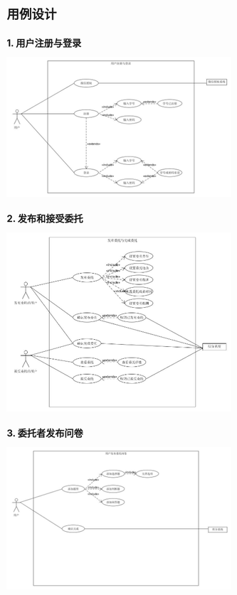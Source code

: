 # 用例设计

## 1. 用户注册与登录

![](imgs/06-01/用户注册与登录用例图.jpg)

## 2. 发布和接受委托

![](imgs/06-01/发布委托与完成委托用例图.jpg)

## 3. 委托者发布问卷

![](imgs/06-01/用户发布委托问卷用例图.jpg)

